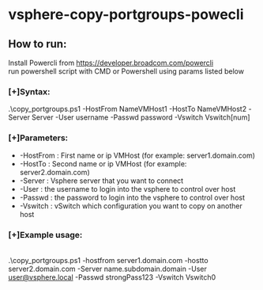 # vsphere-copy-portgroups-powecli

## How to run:
Install Powercli from https://developer.broadcom.com/powercli <br>
run powershell script with CMD or Powershell using params listed below


### [+]Syntax: 
.\copy_portgroups.ps1 -HostFrom NameVMHost1 -HostTo NameVMHost2  -Server Server -User username -Passwd password -Vswitch Vswitch[num]
### [+]Parameters:
  + -HostFrom         : First name or ip VMHost (for example: server1.domain.com)
  + -HostTo           : Second name or ip VMHost (for example: server2.domain.com)
  + -Server           : Vsphere server that you want to connect
  + -User             : the username to login into the vsphere to control over host
  + -Passwd           : the password to login into the vsphere to control over host
  + -Vswitch          : vSwitch which configuration you want to copy on another host
### [+]Example usage:   
<br>.\copy_portgroups.ps1 -hostfrom server1.domain.com -hostto server2.domain.com -Server name.subdomain.domain -User user@vsphere.local -Passwd strongPass123 -Vswitch Vswitch0
